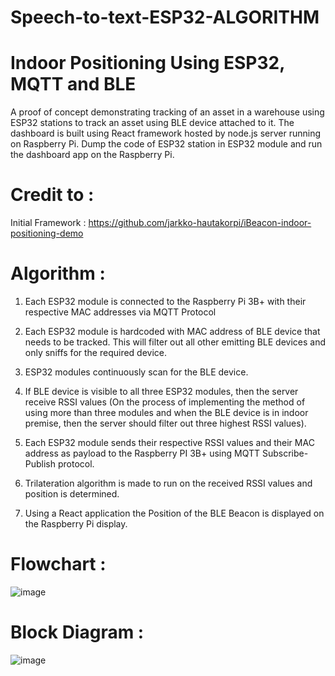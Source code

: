 # Speech-to-text-ESP32-ALGORITHM
# Indoor Positioning Using ESP32, MQTT and BLE
A proof of concept demonstrating tracking of an asset in a warehouse using ESP32 stations to track an asset using BLE device attached to it.
The dashboard is built using React framework hosted by node.js server running on Raspberry Pi.
Dump the code of ESP32 station in ESP32 module and run the dashboard app on the Raspberry Pi.

# Credit to : 
 Initial Framework : https://github.com/jarkko-hautakorpi/iBeacon-indoor-positioning-demo

# Algorithm :
1) Each ESP32 module is connected to the Raspberry Pi 3B+ with their respective MAC addresses via MQTT Protocol

2) Each ESP32 module is hardcoded with MAC address of BLE device that needs to be tracked. This will filter out all other emitting BLE devices and only sniffs for the required device.  

3) ESP32 modules continuously scan for the BLE device. 

4) If BLE device is visible to all three ESP32 modules, then the server receive RSSI values (On the process of implementing the method of using more than three modules and when the BLE device is in indoor premise, then the server should filter out three highest RSSI values). 

5) Each ESP32 module sends their respective RSSI values and their MAC address as payload to the Raspberry PI 3B+ using MQTT Subscribe- Publish protocol. 

6) Trilateration algorithm is made to run on the received RSSI values and position is determined.

7) Using a React application the Position of the BLE Beacon is displayed on the Raspberry Pi display.

# Flowchart :

![image](https://user-images.githubusercontent.com/23289685/71164563-5e7d2800-2275-11ea-87c5-21ec9154e113.png)

# Block Diagram :
![image](https://user-images.githubusercontent.com/23289685/71165845-8ff6f300-2277-11ea-91cf-38e6009d80ff.png)
